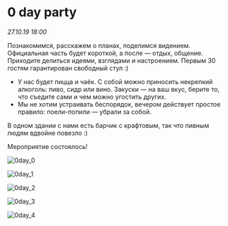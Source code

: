# 0 day party

_27.10.19 18:00_

Познакомимся, расскажем о планах, поделимся видением. Официальная часть будет короткой, а после — отдых, общение. Приходите делиться идеями, взглядами и настроением. Первым 30 гостям гарантирован свободный стул :) 

* У нас будет пицца и чаёк. С собой можно приносить некрепкий алкоголь: пиво, сидр или вино. Закуски — на ваш вкус, берите то, что съедите сами и чем можно угостить других.
* Мы не хотим устраивать беспорядок, вечером действует простое правило: поели-попили — убрали за собой.

В одном здании с нами есть барчик с крафтовым, так что пивным людям вдвойне повезло :)

Мероприятие состоялось!

![0day_0](/img/0day_0.jpg)

![0day_1](/img/0day_1.jpg)

![0day_2](/img/0day_2.jpg)

![0day_3](/img/0day_3.jpg)

![0day_4](/img/0day_4.jpg)
